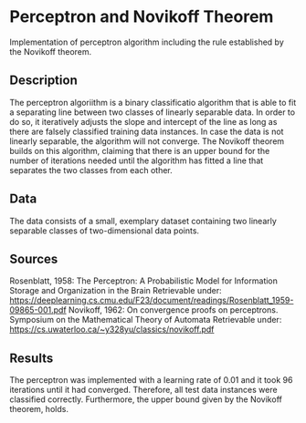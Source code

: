 # Perceptron and Novikoff Theorem
Implementation of perceptron algorithm including the rule established by the Novikoff theorem.

## Description
The perceptron algoriithm is a binary classificatio algorithm that is able to fit a separating line between two classes of linearly separable data. In order to do so, it iteratively adjusts the slope and intercept of the line as long as there are falsely classified training
data instances. In case the data is not linearly separable, the algorithm will not converge. The Novikoff theorem builds on this algorithm, claiming that there is an upper bound for the number of iterations needed until the algorithm has fitted a line that
separates the two classes from each other.

## Data
The data consists of a small, exemplary dataset containing two linearly separable classes of two-dimensional data points.

## Sources
Rosenblatt, 1958: The Perceptron: A Probabilistic Model for Information Storage and Organization in the Brain
Retrievable under: https://deeplearning.cs.cmu.edu/F23/document/readings/Rosenblatt_1959-09865-001.pdf
Novikoff, 1962: On convergence proofs on perceptrons. Symposium on the Mathematical Theory of Automata
Retrievable under: https://cs.uwaterloo.ca/~y328yu/classics/novikoff.pdf

## Results
The perceptron was implemented with a learning rate of 0.01 and it took 96 iterations until it had converged. Therefore, all test data instances were classified correctly. 
Furthermore, the upper bound given by the Novikoff theorem, holds.
